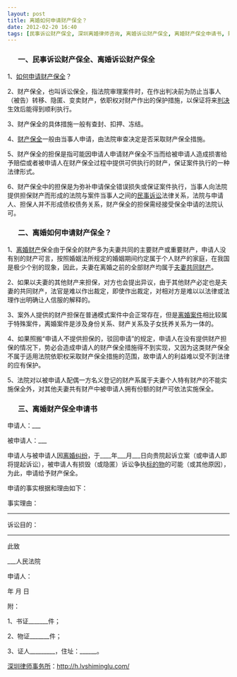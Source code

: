 ```yaml
---
layout: post
title: 离婚如何申请财产保全？
date: 2012-02-20 16:40
tags: [民事诉讼财产保全, 深圳离婚律师咨询, 离婚诉讼财产保全, 离婚财产保全申请书, 财产保全]
---
```

<ol>
<h3>一、民事诉讼财产保全、离婚诉讼财产保全</h3>
</ol>
1、<a href="http://h.lvshiminglu.com/law/809.html" target="_blank">如何申请财产保全</a>？

2、财产保全，也叫诉讼保全，指法院审理案件时，在作出判决前为防止当事人（被告）转移、隐匿、变卖财产，依职权对财产作出的保护措施，以保证将来<a href="http://h.lvshiminglu.com/law/724.html" target="_blank">判决</a>生效后能得到顺利执行。

3、财产保全的具体措施一般有查封、扣押、冻结。

4、<a href="http://h.lvshiminglu.com/law/tag/%e8%b4%a2%e4%ba%a7%e4%bf%9d%e5%85%a8" target="_blank">财产保全</a>一般由当事人申请，由法院审查决定是否采取财产保全措施。

5、财产保全的担保是指可能因申请人申请财产保全不当而给被申请人造成损害给予赔偿或者被申请人在财产保全过程中提供可供执行的财产，保证案件执行的一种法律形式。

6、财产保全中的担保是为弥补申请保全错误损失或保证案件执行，当事人向法院提供担保财产而形成的法院与案件当事人之间的<a href="http://h.lvshiminglu.com/law/778.html" target="_blank">民事诉讼</a>法律关系，法院与申请人、担保人并不形成债权债务关系，财产保全的担保需经接受保全申请的法院认可。
<ol>
<h3>二、离婚如何申请财产保全？</h3>
</ol>
1、<a href="http://h.lvshiminglu.com/law/217.html" target="_blank">离婚财产</a>保全由于保全的财产多为夫妻共同的主要财产或重要财产，申请人没有别的财产可言，按照婚姻法所规定的婚姻期间约定属于个人财产的家庭，在我国是极少个别的现象，因此，夫妻在离婚之前的全部财产均属于<a href="http://h.lvshiminglu.com/law/168.html" target="_blank">夫妻共同财产</a>。

2、如果以夫妻的其他财产来担保，对方也会提出异议，由于其他财产必定也是夫妻的共同财产，法官是难以作出裁定，即使作出裁定，对相对方是难以以法律或法理作出明确让人信服的解释的。

3、案外人提供的财产担保在普通模式案件中会正常存在，但是<a href="http://h.lvshiminglu.com/law/718.html" target="_blank">离婚案件</a>相比较属于特殊案件，离婚案件是涉及身份关系、财产关系及子女抚养关系为一体的。

4、如果照搬“申请人不提供担保的，驳回申请”的规定，申请人在没有提供财产担保的情况下，势必会造成申请人的财产保全措施得不到实现，又因为这类财产保全不属于适用法院依职权采取财产保全措施的范围，故申请人的利益难以受不到法律的应有保护。

5、法院对以被申请人配偶一方名义登记的财产系属于夫妻个人特有财产的不能实施保全外，对其他夫妻共有财产中被申请人拥有份额的财产可依法实施保全。
<ol>
<h3>三、离婚财产保全申请书</h3>
</ol>
申请人：___

被申请人：___

申请人与被申请人因<a href="http://h.lvshiminglu.com/law/tag/%E7%A6%BB%E5%A9%9A%E6%A1%88%E4%BB%B6" target="_blank">离婚纠纷</a>，于____年___月___日向贵院起诉立案（或申请人即将提起诉讼），被申请人有损毁（或隐匿）诉讼争执<a href="http://h.lvshiminglu.com/law/693.html" target="_blank">标的物</a>的可能（或其他原因），为此，申请给予财产保全。

申请的事实根据和理由如下：

事实理由：
_______________________________

诉讼目的：
_______________________________

此致

___人民法院

申请人：

年    月    日

附：

1、书证_______件；

2、物证_______件；

3、证人_________，住址：______。

<a href="http://h.lvshiminglu.com/">深圳律师事务所</a>：<a href="http://h.lvshiminglu.com/">http://h.lvshiminglu.com/</a>

